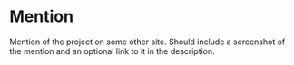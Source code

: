 # Mention

Mention of the project on some other site. Should include a screenshot of the mention and an optional link to it in the
description.

